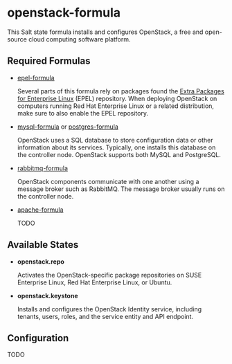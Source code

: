 # openstack-formula

This Salt state formula installs and configures OpenStack, a free and
open-source cloud computing software platform.

## Required Formulas

* [epel-formula](https://github.com/saltstack-formulas/epel-formula)

  Several parts of this formula rely on packages found the
  [Extra Packages for Enterprise Linux](https://fedoraproject.org/wiki/EPEL)
  (EPEL) repository.  When deploying OpenStack on computers running
  Red Hat Enterprise Linux or a related distribution, make sure to
  also enable the EPEL repository.

* [mysql-formula](https://github.com/saltstack-formulas/mysql-formula)
  or
  [postgres-formula](https://github.com/saltstack-formulas/postgres-formula)

  OpenStack uses a SQL database to store configuration data or other
  information about its services.  Typically, one installs this
  database on the controller node.  OpenStack supports both MySQL and
  PostgreSQL.

* [rabbitmq-formula](https://github.com/saltstack-formulas/rabbitmq-formula)

  OpenStack components communicate with one another using a message
  broker such as RabbitMQ.  The message broker usually runs on the
  controller node.

* [apache-formula](https://github.com/saltstack-formulas/apache-formula)

  TODO

## Available States

* **openstack.repo**

  Activates the OpenStack-specific package repositories on SUSE
  Enterprise Linux, Red Hat Enterprise Linux, or Ubuntu.

* **openstack.keystone**

  Installs and configures the OpenStack Identity service, including
  tenants, users, roles, and the service entity and API endpoint.

## Configuration

TODO
